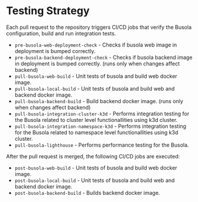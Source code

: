 # Testing Strategy

Each pull request to the repository triggers CI/CD jobs that verify the Busola configuration, build and run integration tests.

- `pre-busola-web-deployment-check` - Checks if busola web image in deployment is bumped correctly.
- `pre-busola-backend-deployment-check` - Checks if busola backend image in deployment is bumped correctly. (runs only when changes affect backend)
- `pull-busola-web-build` - Unit tests of busola and build web docker image.
- `pull-busola-local-build` - Unit tests of busola and build web and backend docker image.
- `pull-busola-backend-build` - Build backend docker image. (runs only when changes affect backend)
- `pull-busola-integration-cluster-k3d` - Performs integration testing for the Busola related to cluster level functionallities using k3d cluster.
- `pull-busola-integration-namespace-k3d` - Performs integration testing for the Busola related to namespace level functionallities using k3d cluster.
- `pull-busola-lighthouse` - Performs performance testing for the Busola.

After the pull request is merged, the following CI/CD jobs are executed:

- `post-busola-web-build` - Unit tests of busola and build web docker image.
- `post-busola-local-build` - Unit tests of busola and build web and backend docker image.
- `post-busola-backend-build` - Builds backend docker image.
